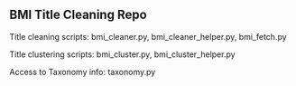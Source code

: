 
BMI Title Cleaning Repo
-----------------------

Title cleaning scripts:
    bmi_cleaner.py, 
    bmi_cleaner_helper.py, 
    bmi_fetch.py

Title clustering scripts:
    bmi_cluster.py, 
    bmi_cluster_helper.py

Access to Taxonomy info:
    taxonomy.py
